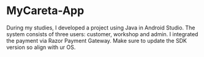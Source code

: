 # MyCareta-App
 During my studies, I developed a project using Java in Android Studio. The system consists of three users: customer, workshop and admin. I integrated the payment via Razor Payment Gateway. Make sure to update the SDK version so align with ur OS.
